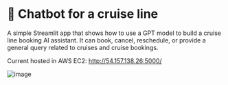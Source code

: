 # 💬 Chatbot for a cruise line

A simple Streamlit app that shows how to use a GPT model to build a cruise line booking AI assistant. It can book, cancel, reschedule, or provide a general query related to cruises and cruise bookings. 

Current hosted in AWS EC2: http://54.157.138.26:5000/

![image](https://github.com/user-attachments/assets/7b154df5-8b76-413f-b9ff-e380d5e7c616)


